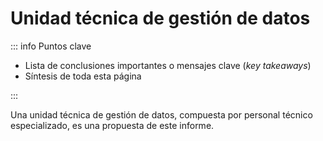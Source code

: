 # Unidad técnica de gestión de datos

::: info Puntos clave

- Lista de conclusiones importantes o mensajes clave (_key takeaways_)
- Síntesis de toda esta página

:::

Una unidad técnica de gestión de datos, compuesta por personal técnico especializado, es una propuesta de este informe.
